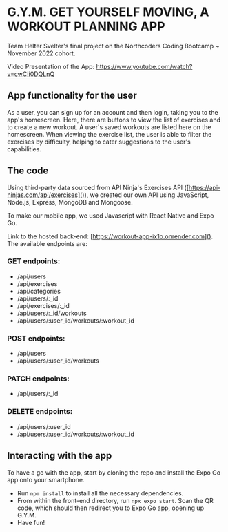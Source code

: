 # G.Y.M. GET YOURSELF MOVING, A WORKOUT PLANNING APP

Team Helter Svelter's final project on the Northcoders Coding Bootcamp ~ November 2022 cohort.

Video Presentation of the App: https://www.youtube.com/watch?v=cwCIi0DQLnQ

## App functionality for the user

As a user, you can sign up for an account and then login, taking you to the app's homescreen. Here, there are buttons to view the list of exercises and to create a new workout. A user's saved workouts are listed here on the homescreen. When viewing the exercise list, the user is able to filter the exercises by difficulty, helping to cater suggestions to the user's capabilities.

## The code

Using third-party data sourced from API Ninja's Exercises API ([https://api-ninjas.com/api/exercises]()), we created our own API using JavaScript, Node.js, Express, MongoDB and Mongoose.

To make our mobile app, we used Javascript with React Native and Expo Go.

Link to the hosted back-end: [https://workout-app-ix1o.onrender.com](). The available endpoints are:

### GET endpoints:

- /api/users
- /api/exercises
- /api/categories
- /api/users/:\_id
- /api/exercises/:\_id
- /api/users/:\_id/workouts
- /api/users/:user_id/workouts/:workout_id

### POST endpoints:

- /api/users
- /api/users/:user_id/workouts

### PATCH endpoints:

- /api/users/:\_id

### DELETE endpoints:

- /api/users/:user_id
- /api/users/:user_id/workouts/:workout_id

## Interacting with the app

To have a go with the app, start by cloning the repo and install the Expo Go app onto your smartphone.

- Run `npm install` to install all the necessary dependencies.
- From within the front-end directory, run `npx expo start`. Scan the QR code, which should then redirect you to Expo Go app, opening up G.Y.M.
- Have fun!
